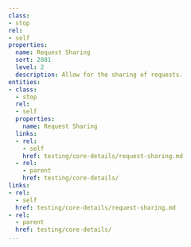 ```yaml
---
class:
- stop
rel:
- self
properties:
  name: Request Sharing
  sort: 2081
  level: 2
  description: Allow for the sharing of requests.
entities:
- class:
  - stop
  rel:
  - self
  properties:
    name: Request Sharing
  links:
  - rel:
    - self
    href: testing/core-details/request-sharing.md
  - rel:
    - parent
    href: testing/core-details/
links:
- rel:
  - self
  href: testing/core-details/request-sharing.md
- rel:
  - parent
  href: testing/core-details/
...
```

